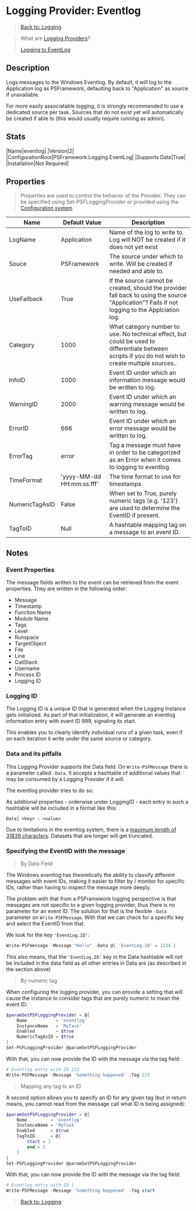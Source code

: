 ﻿# Logging Provider: Eventlog

> [Back to: Logging](../../logging.html)

> What are [Logging Providers](../basics/logging-providers.html)?
>
> [Logging to EventLog](../loggingto/eventlog.html)

## Description

Logs messages to the Windows Eventlog.
By default, it will log to the Application log as PSFramework, defaulting back to "Application" as source if unavailable.

For more easily associatable logging, it is strongly recommended to use a dedicated source per task.
Sources that do not exist yet will automatically be created if able to (this would usually require running as admin).

## Stats

|Name|eventlog|
|Version|2|
|ConfigurationRoot|PSFramework.Logging.EventLog|
|Supports Data|True|
|Installation|Not Required|

## Properties

> Properties are used to control the behavior of the Provider.
> They can be specified using Set-PSFLoggingProvider or provided using the [Configuration system](../../configuration.html).

|Name|Default Value|Description|
|---|---|---|
|LogName|Application|Name of the log to write to. Log will NOT be created if it does not yet exist|
|Souce|PSFramework|The source under which to write. Will be created if needed and able to.|
|UseFallback|True|If the source cannot be created, should the provider fall back to using the source "Application"? Fails if not logging to the Applciation log.|
|Category|1000|What category number to use. No technical effect, but could be used to differentiate between scripts if you do not wish to create multiple sources..|
|InfoID|1000|Event ID under which an information message would be written to log.|
|WarningID|2000|Event ID under which an warning message would be written to log.|
|ErrorID|666|Event ID under which an error message would be written to log.|
|ErrorTag|error|Tag a message must have in order to be categorized as an Error when it comes to logging to eventlog.|
|TimeFormat|'yyyy-MM-dd HH:mm:ss.fff'|The time format to use for timestamps|
|NumericTagAsID|False|When set to True, purely numeric tags (e.g. '123') are used to determine the EventID if present.|
|TagToID|Null|A hashtable mapping tag on a message to an event ID.|

## Notes

### Event Properties

The message fields written to the event can be retrieved from the event properties.
They are written in the following order:

+ Message
+ Timestamp
+ Function Name
+ Module Name
+ Tags
+ Level
+ Runspace
+ TargetObject
+ File
+ Line
+ CallStack
+ Username
+ Process ID
+ Logging ID

### Logging ID

The Logging ID is a unique ID that is generated when the Logging Instance gets initialized.
As part of that initialization, it will generate an eventlog information entry with event ID 999, signaling its start.

This enables you to clearly identify individual runs of a given task, even if on each iteration it write under the same source or category.

### Data and its pitfalls

This Logging Provider supports the Data field.
On `Write-PSFMessage` there is a parameter called `-Data`.
It accepts a hashtable of additional values that may be consumed by a Logging Provider if it will.

The eventlog provider tries to do so:

As additional properties - orderwise under LoggingID - each entry in such a hashtable will be included in a format like this:

```text
Data| <key> : <value> 
```

Due to limitations in the eventlog system, there is a [maximum length of 31839 characters](https://docs.microsoft.com/en-us/windows/win32/api/winbase/nf-winbase-reporteventa).
Datasets that are longer will get truncated.

### Specifying the EventID with the message

> By Data Field

The Windows eventlog has theoretically the ability to classify different messages with event IDs, making it easier to filter by / monitor for specific IDs, rather than having to inspect the message more deeply.

The problem with that from a PSFramework logging perspective is that messages are not specific to a given logging provider, thus there is no parameter for an event ID.
The solution for that is the flexible `-Data` parameter on `Write-PSFMessage`.
With that we can check for a specific key and select the EventID from that.

We look for the key `'EventLog.ID'`:

```powershell
Write-PSFmessage -Message "Hello" -Data @{ 'EventLog.ID' = 1234 }
```

This also means, that the `'EventLog.ID'` key in the Data hashtable will _not_ be included in the data field as all other entries in Data are (as described in the section above)

> By numeric tag

When configuring the logging provider, you can provide a setting that will cause the instance to consider tags that are purely numeric to mean the event ID:

```powershell
$paramSetPSFLoggingProvider = @{
    Name           = 'eventlog'
    InstanceName   = 'MyTask'
    Enabled        = $true
    NumericTagAsID = $true
}
Set-PSFLoggingProvider @paramSetPSFLoggingProvider
```

With that, you can now provide the ID with the message via the tag field:

```powershell
# Eventlog entry with ID 123
Write-PSFMessage -Message 'Something happened' -Tag 123
```

> Mapping any tag to an ID

A second option allows you to specify an ID for any given tag (but in return means, you cannot read from the message call what ID is being assigned):

```powershell
$paramSetPSFLoggingProvider = @{
    Name         = 'eventlog'
    InstanceName = 'MyTask'
    Enabled      = $true
    TagToID      = @{
        start = 1
        end = 2
    }
}
Set-PSFLoggingProvider @paramSetPSFLoggingProvider
```

With that, you can now provide the ID with the message via the tag field:

```powershell
# Eventlog entry with ID 1
Write-PSFMessage -Message 'Something happened' -Tag start
```

> [Back to: Logging](../../logging.html)
